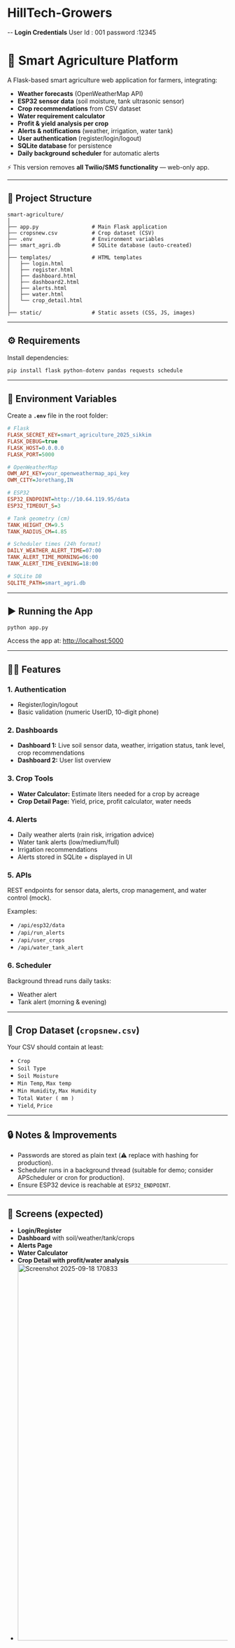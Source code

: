 # HillTech-Growers


-- **Login Credentials**
User Id : 001
password :12345

# 🌱 Smart Agriculture Platform

A Flask-based smart agriculture web application for farmers, integrating:
- **Weather forecasts** (OpenWeatherMap API)
- **ESP32 sensor data** (soil moisture, tank ultrasonic sensor)
- **Crop recommendations** from CSV dataset
- **Water requirement calculator**
- **Profit & yield analysis per crop**
- **Alerts & notifications** (weather, irrigation, water tank)
- **User authentication** (register/login/logout)
- **SQLite database** for persistence
- **Daily background scheduler** for automatic alerts

⚡ This version removes **all Twilio/SMS functionality** — web-only app.

---

## 📂 Project Structure
```
smart-agriculture/
│
├── app.py                 # Main Flask application
├── cropsnew.csv           # Crop dataset (CSV)
├── .env                   # Environment variables
├── smart_agri.db          # SQLite database (auto-created)
│
├── templates/             # HTML templates
│   ├── login.html
│   ├── register.html
│   ├── dashboard.html
│   ├── dashboard2.html
│   ├── alerts.html
│   ├── water.html
│   └── crop_detail.html
│
├── static/                # Static assets (CSS, JS, images)
```

---

## ⚙️ Requirements

Install dependencies:

```bash
pip install flask python-dotenv pandas requests schedule
```

---

## 🔑 Environment Variables

Create a **`.env`** file in the root folder:

```ini
# Flask
FLASK_SECRET_KEY=smart_agriculture_2025_sikkim
FLASK_DEBUG=true
FLASK_HOST=0.0.0.0
FLASK_PORT=5000

# OpenWeatherMap
OWM_API_KEY=your_openweathermap_api_key
OWM_CITY=Jorethang,IN

# ESP32
ESP32_ENDPOINT=http://10.64.119.95/data
ESP32_TIMEOUT_S=3

# Tank geometry (cm)
TANK_HEIGHT_CM=9.5
TANK_RADIUS_CM=4.85

# Scheduler times (24h format)
DAILY_WEATHER_ALERT_TIME=07:00
TANK_ALERT_TIME_MORNING=06:00
TANK_ALERT_TIME_EVENING=18:00

# SQLite DB
SQLITE_PATH=smart_agri.db
```

---

## ▶️ Running the App

```bash
python app.py
```

Access the app at: [http://localhost:5000](http://localhost:5000)

---

## 🧑‍🌾 Features

### 1. Authentication
- Register/login/logout
- Basic validation (numeric UserID, 10-digit phone)

### 2. Dashboards
- **Dashboard 1:** Live soil sensor data, weather, irrigation status, tank level, crop recommendations
- **Dashboard 2:** User list overview

### 3. Crop Tools
- **Water Calculator:** Estimate liters needed for a crop by acreage
- **Crop Detail Page:** Yield, price, profit calculator, water needs

### 4. Alerts
- Daily weather alerts (rain risk, irrigation advice)
- Water tank alerts (low/medium/full)
- Irrigation recommendations
- Alerts stored in SQLite + displayed in UI

### 5. APIs
REST endpoints for sensor data, alerts, crop management, and water control (mock).

Examples:
- `/api/esp32/data`
- `/api/run_alerts`
- `/api/user_crops`
- `/api/water_tank_alert`

### 6. Scheduler
Background thread runs daily tasks:
- Weather alert
- Tank alert (morning & evening)

---

## 🚜 Crop Dataset (`cropsnew.csv`)

Your CSV should contain at least:

- `Crop`
- `Soil Type`
- `Soil Moisture`
- `Min Temp`, `Max temp`
- `Min Humidity`, `Max Humidity`
- `Total Water ( mm )`
- `Yield`, `Price`

---

## 🔒 Notes & Improvements
- Passwords are stored as plain text (⚠️ replace with hashing for production).
- Scheduler runs in a background thread (suitable for demo; consider APScheduler or cron for production).
- Ensure ESP32 device is reachable at `ESP32_ENDPOINT`.

---

## 📸 Screens (expected)
- **Login/Register**
- **Dashboard** with soil/weather/tank/crops
- **Alerts Page**
- **Water Calculator**
- **Crop Detail with profit/water analysis**
- <img width="1143" height="860" alt="Screenshot 2025-09-18 170833" src="https://github.com/user-attachments/assets/130c62f1-b357-40f0-b0ea-16571d118898" />

